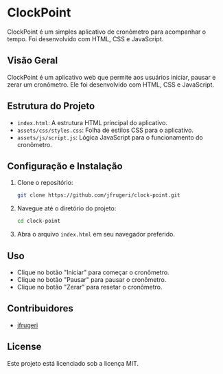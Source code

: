 # ClockPoint

ClockPoint é um simples aplicativo de cronômetro para acompanhar o tempo. Foi desenvolvido com HTML, CSS e JavaScript.

## Visão Geral

ClockPoint é um aplicativo web que permite aos usuários iniciar, pausar e zerar um cronômetro. Ele foi desenvolvido com HTML, CSS e JavaScript.

## Estrutura do Projeto

- `index.html`: A estrutura HTML principal do aplicativo.
- `assets/css/styles.css`: Folha de estilos CSS para o aplicativo.
- `assets/js/script.js`: Lógica JavaScript para o funcionamento do cronômetro.

## Configuração e Instalação

1. Clone o repositório:
    ```bash
    git clone https://github.com/jfrugeri/clock-point.git
    ```
2. Navegue até o diretório do projeto:
    ```bash
    cd clock-point
    ```
3. Abra o arquivo `index.html` em seu navegador preferido.

## Uso

- Clique no botão "Iniciar" para começar o cronômetro.
- Clique no botão "Pausar" para pausar o cronômetro.
- Clique no botão "Zerar" para resetar o cronômetro.

## Contribuidores

- [jfrugeri](https://github.com/jfrugeri)

## License

Este projeto está licenciado sob a licença MIT.
